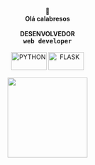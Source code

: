 <div align="center">
🎇<br>
<strong>Olá calabresos</strong><br>
<br>
<strong>DESENVOLVEDOR</strong>

<div align="center">
  <kbd>
  <strong>web developer</strong>
    </kbd>
</div>  
     <div align="center" style="display: inline_block"><br>  
        <img align="center" alt="PYTHON" height="40" width="80"
        src="https://img.shields.io/badge/python-3670A0?style=for-the-badge&logo=python&logoColor=ffdd54">
         <img align="center" alt="FLASK" height="40" width="80"
        src="https://img.shields.io/badge/flask-%23000.svg?style=for-the-badge&logo=flask&logoColor=white">
     </div>
<div align="center"><br>

<div align="center">
  <a href="https://github.com/Malihgno616">
  <img height="180em" src="https://github-readme-stats.vercel.app/api/top-langs/?username=malihgno616&layout=compact&langs_count=7&theme=dracula"/> 
</div>
